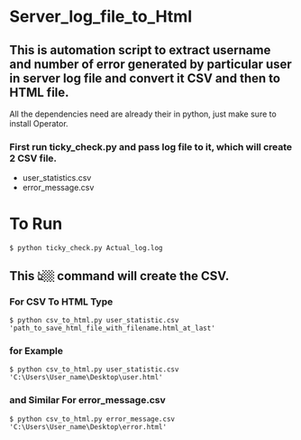 # Server_log_file_to_Html

## This is automation script to extract username and number of error generated by particular user in server log file and convert it CSV and then to HTML file.

All the dependencies need are already their in python, just make sure to install Operator.

### First run ticky_check.py and pass log file to it, which will create 2 CSV file.
- user_statistics.csv
- error_message.csv

# To Run
```
$ python ticky_check.py Actual_log.log
```
## This 👆🏼 command will create the CSV.

### For CSV To HTML Type
```
$ python csv_to_html.py user_statistic.csv 'path_to_save_html_file_with_filename.html_at_last'
```
### for Example 
```
$ python csv_to_html.py user_statistic.csv 'C:\Users\User_name\Desktop\user.html'
```
### and Similar For error_message.csv
```
$ python csv_to_html.py error_message.csv 'C:\Users\User_name\Desktop\error.html'
```
